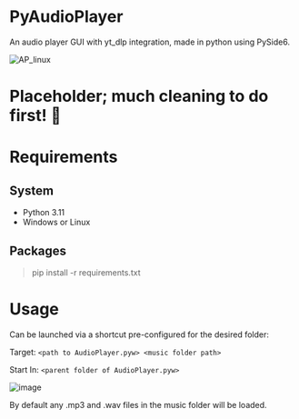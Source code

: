# PyAudioPlayer
An audio player GUI with yt_dlp integration, made in python using PySide6.

![AP_linux](https://github.com/nhansendev/PyAudioPlayer/assets/9289200/c632a38c-6c31-41a6-9f70-f541480fdd0c)

# Placeholder; much cleaning to do first! 🧹

# Requirements
## System
- Python 3.11
- Windows or Linux
## Packages 
>pip install -r requirements.txt

# Usage
Can be launched via a shortcut pre-configured for the desired folder:

Target: `<path to AudioPlayer.pyw> <music folder path>`

Start In: `<parent folder of AudioPlayer.pyw>`

![image](https://github.com/nhansendev/PyAudioPlayer/assets/9289200/e8d3331d-5106-400b-b55b-207ef20fd7f0)

By default any .mp3 and .wav files in the music folder will be loaded.
